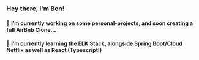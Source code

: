 ### Hey there, I'm Ben!
#### 🔭 I’m currently working on some personal-projects, and soon creating a full AirBnb Clone...
#### 🌱 I’m currently learning the ELK Stack, alongside Spring Boot/Cloud Netflix as well as React (Typescript!)

<!--
**BenNeighbour/benneighbour** is a ✨ _special_ ✨ repository because its `README.md` (this file) appears on your GitHub profile.

Here are some ideas to get you started:

- 🔭 I’m currently working on ...
- 🌱 I’m currently learning ...
- 👯 I’m looking to collaborate on ...
- 🤔 I’m looking for help with ...
- 💬 Ask me about ...
- 📫 How to reach me: ...
- 😄 Pronouns: ...
- ⚡ Fun fact: ...
-->
